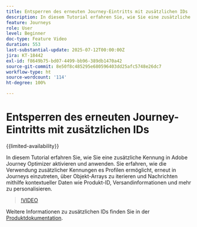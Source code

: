 ```yaml
---
title: Entsperren des erneuten Journey-Eintritts mit zusätzlichen IDs
description: In diesem Tutorial erfahren Sie, wie Sie eine zusätzliche Kennung in Adobe Journey Optimizer aktivieren und anwenden. Sie erfahren, wie die Verwendung zusätzlicher Kennungen es Profilen ermöglicht, erneut in Journeys einzutreten, über Objekt-Arrays zu iterieren und Nachrichten mithilfe kontextueller Daten wie Produkt-ID, Versandinformationen und mehr zu personalisieren.
feature: Journeys
role: User
level: Beginner
doc-type: Feature Video
duration: 553
last-substantial-update: 2025-07-12T00:00:00Z
jira: KT-18442
exl-id: f8649b75-bd07-4499-bb96-389db1470a42
source-git-commit: 8e50f8c485295e680596403dd25afc5748e26dc7
workflow-type: ht
source-wordcount: '114'
ht-degree: 100%

---
```


# Entsperren des erneuten Journey-Eintritts mit zusätzlichen IDs

{{limited-availability}}

In diesem Tutorial erfahren Sie, wie Sie eine zusätzliche Kennung in Adobe Journey Optimizer aktivieren und anwenden. Sie erfahren, wie die Verwendung zusätzlicher Kennungen es Profilen ermöglicht, erneut in Journeys einzutreten, über Objekt-Arrays zu iterieren und Nachrichten mithilfe kontextueller Daten wie Produkt-ID, Versandinformationen und mehr zu personalisieren.

>[!VIDEO](https://video.tv.adobe.com/v/3464801/?learn=on&enablevpops&captions=ger)

Weitere Informationen zu zusätzlichen IDs finden Sie in der [Produktdokumentation](https://experienceleague.adobe.com/de/docs/journey-optimizer/using/orchestrate-journeys/manage-journey/supplemental-identifier).
